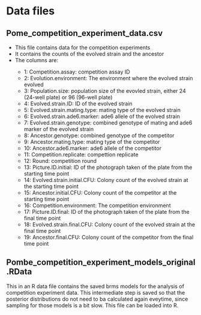 # Data files

## Pome_competition_experiment_data.csv
<ul>
  <li> This file contains data for the competition experiments</li>
  <li> It contains the counts of the evolved strain and the ancestor</li>
  <li> The columns are:</li>
  <ul>
  <li> 1: Competition.assay: competition assay ID </li>
  <li> 2: Evolution.environment: The environment where the evolved strain evolved </li>
  <li> 3: Population.size: population size of the evovled strain, either 24 (24-well plate) or 96 (96-well plate)</li>
  <li> 4: Evolved.strain.ID:  ID of the evolved strain </li>
  <li> 5: Evolved.strain.mating.type:  mating type of the evolved strain </li>
  <li> 6: Evolved.strain.ade6.marker: ade6 allele of the evolved strain </li>
  <li> 7: Evolved.strain.genotype: combined genotype of mating and ade6 marker of the evolved strain </li>
  <li> 8: Ancestor.genotype: combined genotype of the competitor</li>
  <li> 9: Ancestor.mating.type: mating type of the competitor </li>
  <li> 10: Ancestor.ade6.marker: ade6 allele of the competitor </li>
  <li> 11: Competition.replicate:  compettion replicate </li>
  <li> 12: Round: competition round </li>
  <li> 13: Picture.ID.initial: ID of the photograph taken of the plate from the starting time point </li>
  <li> 14: Evolved.strain.initial.CFU: Colony count of the evolved strain at the starting time point </li>
  <li> 15: Ancestor.initial.CFU: Colony count of the competitor at the starting time point </li>
  <li> 16: Competition.environment: The competition environment </li>
  <li> 17: Picture.ID.final: ID of the photograph taken of the plate from the final time point </li>
  <li> 18: Evolved.strain.final.CFU: Colony count of the evolved strain at the final time point </li>
  <li> 19: Ancestor.final.CFU: Colony count of the competitor from the final time point </li>
  </ul>
</ul>

## Pombe_competition_experiment_models_original.RData

This in an R data file contains the saved brms models for the analysis of competition experiment data. This intermediate step is saved so that the posterior distributions do not need to ba calculated again eveytime, since sampling for those models is a bit slow. This file can be loaded into R.
